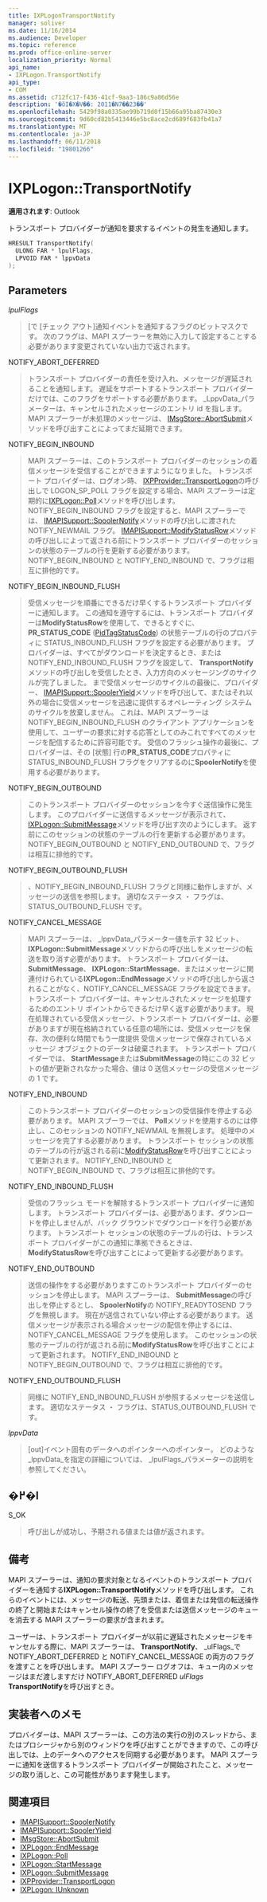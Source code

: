 ```yaml
---
title: IXPLogonTransportNotify
manager: soliver
ms.date: 11/16/2014
ms.audience: Developer
ms.topic: reference
ms.prod: office-online-server
localization_priority: Normal
api_name:
- IXPLogon.TransportNotify
api_type:
- COM
ms.assetid: c712fc17-f436-41cf-9aa3-186c9a86d56e
description: '�ŏI�X�V��: 2011�N7��23��'
ms.openlocfilehash: 5429f98a0335ae99b719d0f15b66a95ba87430e3
ms.sourcegitcommit: 9d60cd82b5413446e5bc8ace2cd689f683fb41a7
ms.translationtype: MT
ms.contentlocale: ja-JP
ms.lasthandoff: 06/11/2018
ms.locfileid: "19801266"
---
```

# <a name="ixplogontransportnotify"></a>IXPLogon::TransportNotify

**適用されます**: Outlook 
  
トランスポート プロバイダーが通知を要求するイベントの発生を通知します。
  
```cpp
HRESULT TransportNotify(
  ULONG FAR * lpulFlags,
  LPVOID FAR * lppvData
);
```

## <a name="parameters"></a>Parameters

 _lpulFlags_
  
> [で [チェック アウト]通知イベントを通知するフラグのビットマスクです。 次のフラグは、MAPI スプーラーを無効に入力して設定することする必要があります変更されていない出力で返されます。
    
NOTIFY_ABORT_DEFERRED 
  
> トランスポート プロバイダーの責任を受け入れ、メッセージが遅延されることを通知します。 遅延をサポートするトランスポート プロバイダーだけでは、このフラグをサポートする必要があります。 _LppvData_パラメーターは、キャンセルされたメッセージのエントリ id を指します。 MAPI スプーラーが未処理のメッセージは、 [IMsgStore::AbortSubmit](imsgstore-abortsubmit.md)メソッドを呼び出すことによってまだ延期できます。 
    
NOTIFY_BEGIN_INBOUND 
  
> MAPI スプーラーは、このトランスポート プロバイダーのセッションの着信メッセージを受信することができますようになりました。 トランスポート プロバイダーは、ログオン時、 [IXPProvider::TransportLogon](ixpprovider-transportlogon.md)の呼び出しで LOGON_SP_POLL フラグを設定する場合、MAPI スプーラーは定期的に[IXPLogon::Poll](ixplogon-poll.md)メソッドを呼び出します。 NOTIFY_BEGIN_INBOUND フラグを設定すると、MAPI スプーラーでは、 [IMAPISupport::SpoolerNotify](imapisupport-spoolernotify.md)メソッドの呼び出しに渡された NOTIFY_NEWMAIL フラグ。 [IMAPISupport::ModifyStatusRow](imapisupport-modifystatusrow.md)メソッドの呼び出しによって返される前にトランスポート プロバイダーのセッションの状態のテーブルの行を更新する必要があります。 NOTIFY_BEGIN_INBOUND と NOTIFY_END_INBOUND で、フラグは相互に排他的です。 
    
NOTIFY_BEGIN_INBOUND_FLUSH 
  
> 受信メッセージを順番にできるだけ早くするトランスポート プロバイダーに通知します。 この通知を遵守するには、トランスポート プロバイダーは**ModifyStatusRow**を使用して、できるとすぐに、 **PR_STATUS_CODE** ([PidTagStatusCode](pidtagstatuscode-canonical-property.md)) の状態テーブルの行のプロパティに STATUS_INBOUND_FLUSH フラグを設定する必要があります。 プロバイダーは、すべてがダウンロードを決定するとき、または NOTIFY_END_INBOUND_FLUSH フラグを設定して、 **TransportNotify**メソッドの呼び出しを受信したとき、入力方向のメッセージングのサイクルが完了しました。 まで受信メッセージのサイクルの最後に、プロバイダー、 [IMAPISupport::SpoolerYield](imapisupport-spooleryield.md)メソッドを呼び出して、またはそれ以外の場合に受信メッセージを迅速に提供するオペレーティング システムのサイクルを放棄しません。 これは、MAPI スプーラーは NOTIFY_BEGIN_INBOUND_FLUSH のクライアント アプリケーションを使用して、ユーザーの要求に対する応答としてのみこれですべてのメッセージを配信するために許容可能です。 受信のフラッシュ操作の最後に、プロバイダーは、その [状態] 行の**PR_STATUS_CODE**プロパティに STATUS_INBOUND_FLUSH フラグをクリアするのに**SpoolerNotify**を使用する必要があります。 
    
NOTIFY_BEGIN_OUTBOUND 
  
> このトランスポート プロバイダーのセッションを今すぐ送信操作に発生します。 このプロバイダーに送信するメッセージが表示されて、 [IXPLogon::SubmitMessage](ixplogon-submitmessage.md)メソッドを呼び出す次のようにします。 返す前にこのセッションの状態のテーブルの行を更新する必要があります。 NOTIFY_BEGIN_OUTBOUND と NOTIFY_END_OUTBOUND で、フラグは相互に排他的です。 
    
NOTIFY_BEGIN_OUTBOUND_FLUSH 
  
> 、NOTIFY_BEGIN_INBOUND_FLUSH フラグと同様に動作しますが、メッセージの送信を参照します。 適切なステータス ・ フラグは、STATUS_OUTBOUND_FLUSH です。
    
NOTIFY_CANCEL_MESSAGE 
  
> MAPI スプーラーは、 _lppvData_パラメーター値を示す 32 ビット、 **IXPLogon::SubmitMessage**メソッドからの呼び出しをメッセージの転送を取り消す必要があります。 トランスポート プロバイダーは、 **SubmitMessage**、 **IXPLogon::StartMessage**、またはメッセージに関連付けられている**IXPLogon::EndMessage**メソッドの呼び出しから返されることがなく、NOTIFY_CANCEL_MESSAGE フラグを設定できます。 トランスポート プロバイダーは、キャンセルされたメッセージを処理するためのエントリ ポイントからできるだけ早く返す必要があります。 現在処理されている受信メッセージ、トランスポート プロバイダーは、必要がありますが現在格納されている任意の場所には、受信メッセージを保存、次の便利な時間でもう一度提供 受信メッセージで保存されているメッセージ オブジェクトのデータは破棄されます。 トランスポート プロバイダーでは、 **StartMessage**または**SubmitMessage**の時にこの 32 ビットの値が更新されなかった場合、値は 0 送信メッセージの受信メッセージの 1 です。 
    
NOTIFY_END_INBOUND 
  
> このトランスポート プロバイダーのセッションの受信操作を停止する必要があります。 MAPI スプーラーでは、 **Poll**メソッドを使用するのには停止し、このセッションの NOTIFY_NEWMAIL を無視します。 処理中のメッセージを完了する必要があります。 トランスポート セッションの状態のテーブルの行が返される前に[ModifyStatusRow](imapisupport-modifystatusrow.md)を呼び出すことによって更新されます。 NOTIFY_END_INBOUND と NOTIFY_BEGIN_INBOUND で、フラグは相互に排他的です。 
    
NOTIFY_END_INBOUND_FLUSH 
  
> 受信のフラッシュ モードを解除するトランスポート プロバイダーに通知します。 トランスポート プロバイダーは、必要があります、ダウンロードを停止しませんが、バック グラウンドでダウンロードを行う必要があります。 トランスポート セッションの状態のテーブルの行は、トランスポート プロバイダーがこの通知に準拠できるときは、 **ModifyStatusRow**を呼び出すことによって更新する必要があります。 
    
NOTIFY_END_OUTBOUND 
  
> 送信の操作をする必要がありますこのトランスポート プロバイダーのセッションを停止します。 MAPI スプーラーは、 **SubmitMessage**の呼び出しを停止するとし、 **SpoolerNotify**の NOTIFY_READYTOSEND フラグを無視します。 現在が送信されていない停止する必要があります。 送信メッセージが表示される場合メッセージの配信を停止するには、NOTIFY_CANCEL_MESSAGE フラグを使用します。 このセッションの状態のテーブルの行が返される前に**ModifyStatusRow**を呼び出すことによって更新されます。 NOTIFY_END_INBOUND と NOTIFY_BEGIN_OUTBOUND で、フラグは相互に排他的です。 
    
NOTIFY_END_OUTBOUND_FLUSH 
  
> 同様に NOTIFY_END_INBOUND_FLUSH が参照するメッセージを送信します。 適切なステータス ・ フラグは、STATUS_OUTBOUND_FLUSH です。
    
 _lppvData_
  
> [out]イベント固有のデータへのポインターへのポインター。 どのような_lppvData_を指定の詳細については、 _lpulFlags_パラメーターの説明を参照してください。 
    
## <a name="return-value"></a>�߂�l

S_OK 
  
> 呼び出しが成功し、予期される値または値が返されます。
    
## <a name="remarks"></a>備考

MAPI スプーラーは、通知の要求対象となるイベントのトランスポート プロバイダーを通知する**IXPLogon::TransportNotify**メソッドを呼び出します。 これらのイベントには、メッセージの転送、先頭または、着信または発信の転送操作の終了と開始またはキャンセル操作の終了を受信または送信メッセージのキューを消去する MAPI スプーラーの要求が含まれます。 
  
ユーザーは、トランスポート プロバイダーが以前に遅延されたメッセージをキャンセルする際に、MAPI スプーラーは、 **TransportNotify**、 _ulFlags_で NOTIFY_ABORT_DEFERRED と NOTIFY_CANCEL_MESSAGE の両方のフラグを渡すことを呼び出します。 MAPI スプーラー ログオフは、キュー内のメッセージはまだ渡しますだけ NOTIFY_ABORT_DEFERRED _ulFlags_ **TransportNotify**を呼び出すとき。
  
## <a name="notes-to-implementers"></a>実装者へのメモ

プロバイダーは、MAPI スプーラーは、この方法の実行の別のスレッドから、またはプロシージャから別のウィンドウを呼び出すことができますので、この呼び出しでは、上のデータへのアクセスを同期する必要があります。 MAPI スプーラーに通知を送信するトランスポート プロバイダーが開始されたこと、メッセージの取り消しと、この可能性があります発生します。
  
## <a name="see-also"></a>関連項目

- [IMAPISupport::SpoolerNotify](imapisupport-spoolernotify.md) 
- [IMAPISupport::SpoolerYield](imapisupport-spooleryield.md) 
- [IMsgStore::AbortSubmit](imsgstore-abortsubmit.md) 
- [IXPLogon::EndMessage](ixplogon-endmessage.md) 
- [IXPLogon::Poll](ixplogon-poll.md)
- [IXPLogon::StartMessage](ixplogon-startmessage.md)
- [IXPLogon::SubmitMessage](ixplogon-submitmessage.md)
- [IXPProvider::TransportLogon](ixpprovider-transportlogon.md)
- [IXPLogon: IUnknown](ixplogoniunknown.md)

